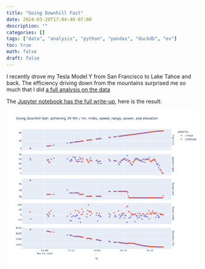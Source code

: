 ```yaml
---
title: "Going Downhill Fast"
date: 2024-03-20T17:04:40-07:00
description: ""
categories: []
tags: ["data", "analysis", "python", "pandas", "duckdb", "ev"]
toc: true
math: false
draft: false
---
```

I recently drove my Tesla Model Y from San Francisco to Lake Tahoe and back. The efficiency driving down from the mountains surprised me so much that I did [a full analysis on the data](https://github.com/ngregorich/kirkwood_to_jackson/blob/main/kirkwood_to_jackson.ipynb)

The [Jupyter notebook has the full write-up](https://github.com/ngregorich/kirkwood_to_jackson/blob/main/kirkwood_to_jackson.ipynb), here is the result:

![Kirkwood to Jackson analysis](kirkwood_to_jackson.png)